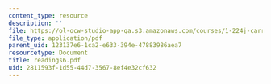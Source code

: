 ```yaml
---
content_type: resource
description: ''
file: https://ol-ocw-studio-app-qa.s3.amazonaws.com/courses/1-224j-carrier-systems-fall-2003/2811593f1d5544d735678ef4e32cf632_readings6.pdf
file_type: application/pdf
parent_uid: 123137e6-1ca2-e633-394e-47883986aea7
resourcetype: Document
title: readings6.pdf
uid: 2811593f-1d55-44d7-3567-8ef4e32cf632
---
```


